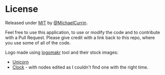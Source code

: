 # License

Released under [MIT](https://github.com/MichaelCurrin/unicron/blob/master/LICENSE) by [@MichaelCurrin](https://github.com/MichaelCurrin).

Feel free to use this application, to use or modify the code and to contribute with a Pull Request. Please give credit with a link back to this repo, where you use some of all of the code.

Logo made using [logomakr](https://logomakr.com/) tool and their stock images:

- [Unicorn](https://logomakr.com/media/clipart/tnp_b4bb/131630.svg)
- [Clock](https://logomakr.com/media/clipart/tnp_heyoka/1038794.svg) - with nodes edited as I couldn't find one with the right time.
